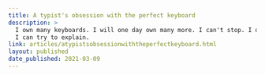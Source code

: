 ```yaml
---
title: A typist's obsession with the perfect keyboard
description: >
  I own many keyboards. I will one day own many more. I can't stop. I don't know why I do this, but 
  I can try to explain.
link: articles/atypistsobsessionwiththeperfectkeyboard.html
layout: published
date_published: 2021-03-09
---
```

